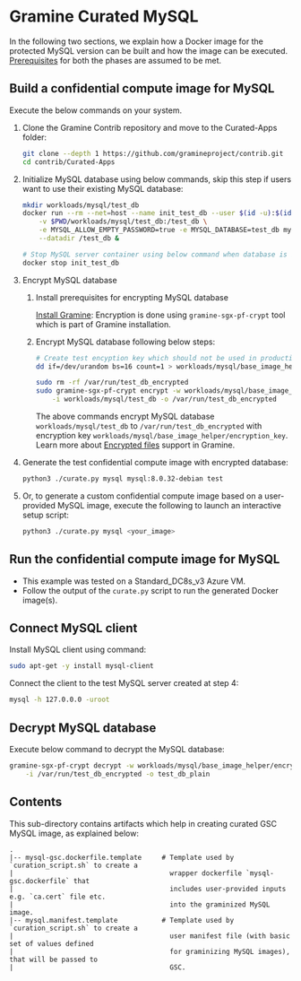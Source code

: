 # Gramine Curated MySQL
In the following two sections, we explain how a Docker image for the protected MySQL version can
be built and how the image can be executed.
[Prerequisites](https://github.com/gramineproject/contrib/tree/master/Curated-Apps/README.md) for
both the phases are assumed to be met.

## Build a confidential compute image for MySQL
Execute the below commands on your system.

1. Clone the Gramine Contrib repository and move to the Curated-Apps folder:
   ```sh
   git clone --depth 1 https://github.com/gramineproject/contrib.git
   cd contrib/Curated-Apps
   ```

2. Initialize MySQL database using below commands, skip this step if users want to use their
   existing MySQL database:
   ```sh
   mkdir workloads/mysql/test_db
   docker run --rm --net=host --name init_test_db --user $(id -u):$(id -g) \
       -v $PWD/workloads/mysql/test_db:/test_db \
       -e MYSQL_ALLOW_EMPTY_PASSWORD=true -e MYSQL_DATABASE=test_db mysql:8.0.32-debian \
       --datadir /test_db &

   # Stop MySQL server container using below command when database is initialized
   docker stop init_test_db
   ```

3. Encrypt MySQL database

   1. Install prerequisites for encrypting MySQL database

      [Install Gramine](https://gramine.readthedocs.io/en/latest/quickstart.html#install-gramine):
      Encryption is done using `gramine-sgx-pf-crypt` tool which is part of Gramine installation.

   2. Encrypt MySQL database following below steps:
      ```sh
      # Create test encyption key which should not be used in production
      dd if=/dev/urandom bs=16 count=1 > workloads/mysql/base_image_helper/encryption_key

      sudo rm -rf /var/run/test_db_encrypted
      sudo gramine-sgx-pf-crypt encrypt -w workloads/mysql/base_image_helper/encryption_key \
          -i workloads/mysql/test_db -o /var/run/test_db_encrypted
      ```
      The above commands encrypt MySQL database `workloads/mysql/test_db` to
      `/var/run/test_db_encrypted` with encryption key
      `workloads/mysql/base_image_helper/encryption_key`.
      Learn more about [Encrypted files](https://gramine.readthedocs.io/en/stable/manifest-syntax.html#encrypted-files) support in Gramine.

4. Generate the test confidential compute image with encrypted database:
   ```sh
   python3 ./curate.py mysql mysql:8.0.32-debian test
   ```

5. Or, to generate a custom confidential compute image based on a user-provided MySQL image,
   execute the following to launch an interactive setup script:
   ```sh
   python3 ./curate.py mysql <your_image>
   ```

## Run the confidential compute image for MySQL

- This example was tested on a Standard_DC8s_v3 Azure VM.
- Follow the output of the `curate.py` script to run the generated Docker image(s).

## Connect MySQL client

   Install MySQL client using command:
   ```sh
   sudo apt-get -y install mysql-client
   ```

   Connect the client to the test MySQL server created at step 4:
   ```sh
   mysql -h 127.0.0.0 -uroot
   ```

## Decrypt MySQL database

   Execute below command to decrypt the MySQL database:
   ```sh
   gramine-sgx-pf-crypt decrypt -w workloads/mysql/base_image_helper/encryption_key \
       -i /var/run/test_db_encrypted -o test_db_plain
   ```

## Contents
This sub-directory contains artifacts which help in creating curated GSC MySQL image, as explained
below:

    .
    |-- mysql-gsc.dockerfile.template     # Template used by `curation_script.sh` to create a
    |                                       wrapper dockerfile `mysql-gsc.dockerfile` that
    |                                       includes user-provided inputs e.g. `ca.cert` file etc.
    |                                       into the graminized MySQL image.
    |-- mysql.manifest.template           # Template used by `curation_script.sh` to create a
    |                                       user manifest file (with basic set of values defined
    |                                       for graminizing MySQL images), that will be passed to
    |                                       GSC.
